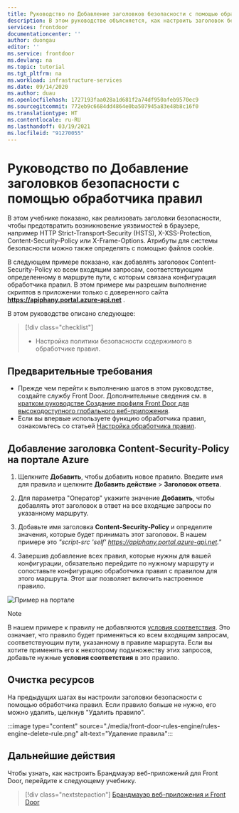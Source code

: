 ```yaml
---
title: Руководство по Добавление заголовков безопасности с помощью обработчика правил (Azure Front Door)
description: В этом руководстве объясняется, как настроить заголовок безопасности с помощью обработчика правил в Azure Front Door.
services: frontdoor
documentationcenter: ''
author: duongau
editor: ''
ms.service: frontdoor
ms.devlang: na
ms.topic: tutorial
ms.tgt_pltfrm: na
ms.workload: infrastructure-services
ms.date: 09/14/2020
ms.author: duau
ms.openlocfilehash: 1727193faa028a1d681f2a74df950afeb9570ec9
ms.sourcegitcommit: 772eb9c6684dd4864e0ba507945a83e48b8c16f0
ms.translationtype: HT
ms.contentlocale: ru-RU
ms.lasthandoff: 03/19/2021
ms.locfileid: "91270055"
---
```

# <a name="tutorial-add-security-headers-with-rules-engine"></a>Руководство по Добавление заголовков безопасности с помощью обработчика правил

В этом учебнике показано, как реализовать заголовки безопасности, чтобы предотвратить возникновение уязвимостей в браузере, например HTTP Strict-Transport-Security (HSTS), X-XSS-Protection, Content-Security-Policy или X-Frame-Options. Атрибуты для системы безопасности можно также определять с помощью файлов cookie.

В следующем примере показано, как добавлять заголовок Content-Security-Policy ко всем входящим запросам, соответствующим определенному в маршруте пути, с которым связана конфигурация обработчика правил. В этом примере мы разрешим выполнение скриптов в приложении только с доверенного сайта **https://apiphany.portal.azure-api.net** .

В этом руководстве описано следующее:
> [!div class="checklist"]
> - Настройка политики безопасности содержимого в обработчике правил.

## <a name="prerequisites"></a>Предварительные требования

* Прежде чем перейти к выполнению шагов в этом руководстве, создайте службу Front Door. Дополнительные сведения см. в [кратком руководстве Создание профиля Front Door для высокодоступного глобального веб-приложения](quickstart-create-front-door.md).
* Если вы впервые используете функцию обработчика правил, ознакомьтесь со статьей [Настройка обработчика правил](front-door-tutorial-rules-engine.md).

## <a name="add-a-content-security-policy-header-in-azure-portal"></a>Добавление заголовка Content-Security-Policy на портале Azure

1. Щелкните **Добавить**, чтобы добавить новое правило. Введите имя для правила и щелкните **Добавить действие** > **Заголовок ответа**.

1. Для параметра "Оператор" укажите значение **Добавить**, чтобы добавлять этот заголовок в ответ на все входящие запросы по указанному маршруту.

1. Добавьте имя заголовка **Content-Security-Policy** и определите значения, которые будет принимать этот заголовок. В нашем примере это *"script-src 'self' https://apiphany.portal.azure-api.net."*

1. Завершив добавление всех правил, которые нужны для вашей конфигурации, обязательно перейдите по нужному маршруту и сопоставьте конфигурацию обработчика правил с правилом для этого маршрута. Этот шаг позволяет включить настроенное правило. 

![Пример на портале](./media/front-door-rules-engine/rules-engine-security-header-example.png)

> [!NOTE]
> В нашем примере к правилу не добавляются [условия соответствия](front-door-rules-engine-match-conditions.md). Это означает, что правило будет применяться ко всем входящим запросам, соответствующим пути, указанному в правиле маршрута. Если вы хотите применять его к некоторому подмножеству этих запросов, добавьте нужные **условия соответствия** в это правило.

## <a name="clean-up-resources"></a>Очистка ресурсов

На предыдущих шагах вы настроили заголовки безопасности с помощью обработчика правил. Если правило больше не нужно, его можно удалить, щелкнув "Удалить правило".

:::image type="content" source="./media/front-door-rules-engine/rules-engine-delete-rule.png" alt-text="Удаление правила":::

## <a name="next-steps"></a>Дальнейшие действия

Чтобы узнать, как настроить Брандмауэр веб-приложений для Front Door, перейдите к следующему учебнику.

> [!div class="nextstepaction"]
> [Брандмауэр веб-приложения и Front Door](front-door-waf.md)
